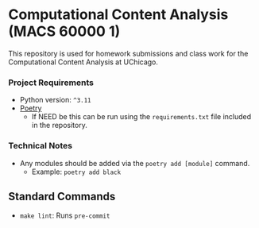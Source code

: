 # Computational Content Analysis (MACS 60000 1)
This repository is used for homework submissions and class work for the Computational Content Analysis at UChicago.

### Project Requirements
- Python version: `^3.11`
- [Poetry](https://python-poetry.org/)
  - If NEED be this can be run using the `requirements.txt` file included in the repository.

### Technical Notes
- Any modules should be added via the `poetry add [module]` command.
  - Example: `poetry add black`

## Standard Commands
- `make lint`: Runs `pre-commit`
